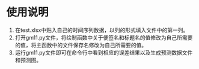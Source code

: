 # 使用说明

1. 在test.xlsx中贴入自己的时间序列数据，以列的形式填入文件中的第一列。
2. 打开gm11.py文件，将绘制函数中关于便签名和标题名的值修改为自己所需要的值，将主函数中的文件保存名修改为自己所需要的值。
3. 运行gm11.py文件即可在命令行中看到相应的误差结果以及生成预测数据文件和预测图。
